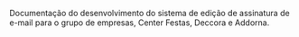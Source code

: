 Documentação do desenvolvimento do sistema de edição de assinatura de e-mail para o grupo de empresas, Center Festas, Deccora e Addorna.
